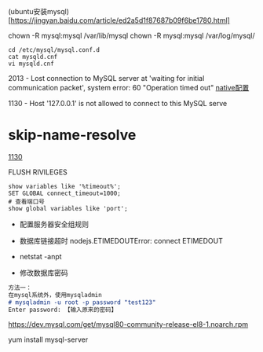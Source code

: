 (ubuntu安装mysql)[https://jingyan.baidu.com/article/ed2a5d1f87687b09f6be1780.html]

chown -R mysql:mysql /var/lib/mysql 
chown -R mysql:mysql /var/log/mysql/

```shell
cd /etc/mysql/mysql.conf.d
cat mysqld.cnf
vi mysqld.cnf
```

2013 - Lost connection to MySQL server at 'waiting for initial communication packet', system error: 60 "Operation timed out"
[native配置](https://blog.csdn.net/benben1580/article/details/79334523)

1130 - Host '127.0.0.1' is not allowed to connect to this MySQL serve
# skip-name-resolve
[1130](https://blog.csdn.net/tongle_deng/article/details/7469573)

FLUSH RIVILEGES



```
show variables like '%timeout%';
SET GLOBAL connect_timeout=1000;
# 查看端口号
show global variables like 'port';
```

- 配置服务器安全组规则
- 数据库链接超时 nodejs.ETIMEDOUTError: connect ETIMEDOUT
- netstat -anpt

- 修改数据库密码
```md
方法一：
在mysql系统外，使用mysqladmin
# mysqladmin -u root -p password "test123"
Enter password: 【输入原来的密码】
```

https://dev.mysql.com/get/mysql80-community-release-el8-1.noarch.rpm


yum install mysql-server
